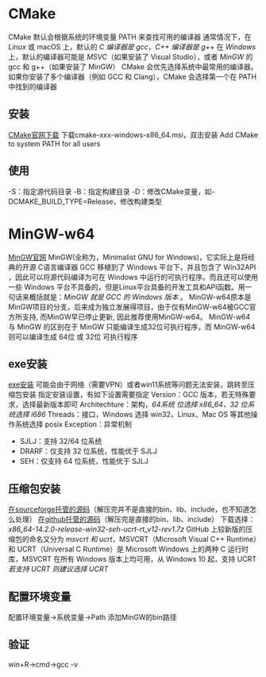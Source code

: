 # CMake
CMake 默认会根据系统的环境变量 PATH 来查找可用的编译器
通常情况下，在 *Linux* 或 macOS 上，默认的 *C 编译器是 gcc*，*C++ 编译器是 g++*
在 *Windows* 上，默认的编译器可能是 *MSVC*（如果安装了 Visual Studio），或者 *MinGW* 的 gcc 和 g++（如果安装了 MinGW）
CMake 会优先选择系统中最常用的编译器。如果你安装了多个编译器（例如 GCC 和 Clang），CMake 会选择第一个在 PATH 中找到的编译器
## 安装
[CMake官网下载](https://cmake.org/download/)
下载cmake-xxx-windows-x86_64.msi，双击安装
Add CMake to system PATH for all users
## 使用
-S：指定源代码目录
-B：指定构建目录
-D：修改CMake变量，如-DCMAKE_BUILD_TYPE=Release，修改构建类型
# MinGW-w64
[MinGW官网](https://www.mingw-w64.org/)
MinGW(全称为，Minimalist GNU for Windows)，它实际上是将经典的开源 C语言编译器 GCC 移植到了 Windows 平台下，并且包含了 Win32API ，因此可以将源代码编译为可在 Windows 中运行的可执行程序。而且还可以使用一些 Windows 平台不具备的，但是Linux平台具备的开发工具和API函数。用一句话来概括就是：*MinGW 就是 GCC 的 Windows 版本* 。
MinGW-w64原本是MinGW项目的分支，后来成为独立发展得项目，由于仅有MinGW-w64被GCC官方所支持, 而MinGW早已停止更新, 因此推荐使用MinGW-w64。
MinGW-w64 与 MinGW 的区别在于 MinGW 只能编译生成32位可执行程序，而 MinGW-w64 则可以编译生成 64位 或 32位 可执行程序
## exe安装
[exe安装](https://sourceforge.net/projects/mingw-w64/)
可能会由于网络（需要VPN）或者win11系统等问题无法安装，跳转至压缩包安装
指定安装设置，有如下设置需要指定
Version：GCC 版本，若无特殊要求，选择最新版本即可
Architechture：架构，*64系统 位选择 x86_64，32 位系统选择 i686*
Threads：接口，Windows 选择 win32，Linux、Mac OS 等其他操作系统选择 posix
Exception：异常机制
- SJLJ：支持 32/64 位系统
- DRARF：仅支持 32 位系统，性能优于 SJLJ
- SEH：仅支持 64 位系统，性能优于 SJLJ
## 压缩包安装
[在sourceforge托管的源码](https://sourceforge.net/projects/mingw-w64/files/mingw-w64/mingw-w64-release/)（解压完并不是直接的bin、lib、include，也不知道怎么处理）
[在github托管的源码](https://github.com/niXman/mingw-builds-binaries/releases)（解压完是直接的bin、lib、include）
下载选择：*x86_64-14.2.0-release-win32-seh-ucrt-rt_v12-rev1.7z*
GitHub 上较新版的压缩包的命名又分为 *msvcrt 和 ucrt*，MSVCRT（Microsoft Visual C++ Runtime）和 UCRT（Universal C Runtime）是 Microsoft Windows 上的两种 C 运行时库，MSVCRT 在所有 Windows 版本上均可用，从 Windows 10 起，支持 UCRT
*若支持 UCRT 则建议选择 UCRT*
## 配置环境变量
配置环境变量->系统变量->Path
添加MinGW的bin路径
## 验证
win+R->cmd->gcc -v
